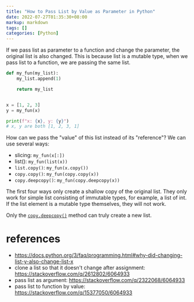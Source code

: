 ```yaml
---
title: "How to Pass List by Value as Parameter in Python"
date: 2022-07-27T01:35:30+08:00
markup: markdown
tags: []
categories: [Python]
---
```


If we pass list as parameter to a function and change the parameter, the original list is also changed.
This is because list is a mutable type, when we pass list to a function, we are passing the same list.

<!--more-->

```python
def my_fun(my_list):
    my_list.append(1)

    return my_list


x = [1, 2, 3]
y = my_fun(x)

print(f"x: {x}, y: {y}")
# x, y are both [1, 2, 3, 1]
```

How can we pass the "value" of this list instead of its "reference"?
We can use several ways:

+ slicing: `my_fun(x[:])`
+ list(): `my_fun(list(x))`
+ `list.copy()`: `my_fun(x.copy())`
+ `copy.copy()`: `my_fun(copy.copy(x))`
+ `copy.deepcopy()`: `my_fun(copy.deepcopy(x))`

The first four ways only create a shallow copy of the original list.
They only work for simple list consisting of immutable types, for example, a list of int.
If the list element is a mutable type themselves, they will not work.

Only the [`copy.deepcopy()`](https://docs.python.org/3/library/copy.html#copy.deepcopy) method can truly create a new list.

# references

+ https://docs.python.org/3/faq/programming.html#why-did-changing-list-y-also-change-list-x
+ clone a list so that it doesn't change after assignment: https://stackoverflow.com/q/2612802/6064933
+ pass list as argument: https://stackoverflow.com/q/2322068/6064933
+ pass list to function by value: https://stackoverflow.com/q/15377050/6064933
